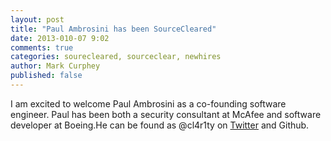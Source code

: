```yaml
---
layout: post
title: "Paul Ambrosini has been SourceCleared"
date: 2013-010-07 9:02
comments: true
categories: sourecleared, sourceclear, newhires
author: Mark Curphey
published: false
---
```

I am excited to welcome Paul Ambrosini as a co-founding software engineer. Paul has been both a security consultant at McAfee and software developer at Boeing.He can be found as @cl4r1ty on <a href="https://twitter.com/cl4r1ty">Twitter</a> and Github.